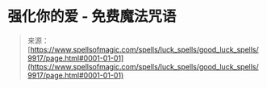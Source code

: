 <!--yml

category: 未分类

date: 2024-06-12 18:46:21

-->

# 强化你的爱 - 免费魔法咒语

> 来源：[https://www.spellsofmagic.com/spells/luck_spells/good_luck_spells/9917/page.html#0001-01-01](https://www.spellsofmagic.com/spells/luck_spells/good_luck_spells/9917/page.html#0001-01-01)
